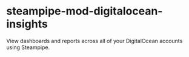 # steampipe-mod-digitalocean-insights
View dashboards and reports across all of your DigitalOcean accounts using Steampipe.
